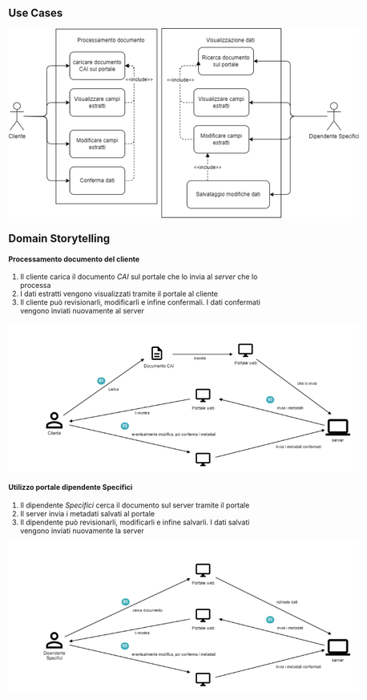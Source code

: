 ## Use Cases

<img src="https://github.com/Lorenzo-Gardini/Project-Management/blob/main/report/images/use_cases.png?raw=true" alt="Use Cases" style="max-width: 700px; display:block; margin: 0 auto"/>

## Domain Storytelling

#### Processamento documento del cliente

1. Il cliente carica il documento _CAI_ sul portale che lo invia al _server_ che lo processa
2. I dati estratti vengono visualizzati tramite il portale al cliente
3. Il cliente può revisionarli, modificarli e infine confermali. I dati confermati vengono inviati nuovamente al server


<img src="https://github.com/Lorenzo-Gardini/Project-Management/blob/main/report/images/client_storytelling.png?raw=true" alt="Client Storytelling" style="max-width: 700px; display:block; margin: 0 auto"/>

#### Utilizzo portale dipendente Specifici

1. Il dipendente _Specifici_ cerca il documento sul server tramite il portale
2. Il server invia i metadati salvati al portale
3. Il dipendente può revisionarli, modificarli e infine salvarli. I dati salvati vengono inviati nuovamente la server

<img src="https://github.com/Lorenzo-Gardini/Project-Management/blob/main/report/images/employee_storytelling.png?raw=true" alt="Employee Storytelling" style="max-width: 700px; display:block; margin: 0 auto"/>

